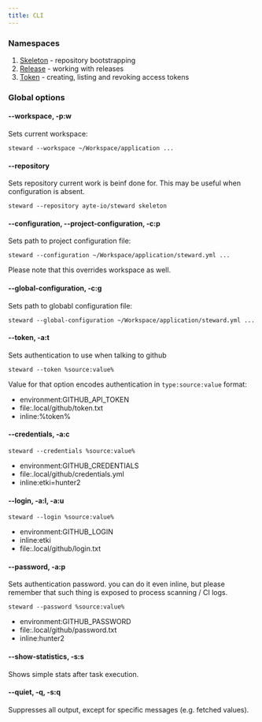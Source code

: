 ```yaml
---
title: CLI
---
```


<div id="global-options"></div>

### Namespaces

1. [Skeleton](skeleton) - repository bootstrapping
2. [Release](release) - working with releases
3. [Token](token) - creating, listing and revoking access tokens

### Global options

#### --workspace, -p:w

Sets current workspace:

```
steward --workspace ~/Workspace/application ...
```

#### --repository

Sets repository current work is beinf done for. This may be useful when 
configuration is absent.

```console
steward --repository ayte-io/steward skeleton
```

#### --configuration, --project-configuration, -c:p

Sets path to project configuration file:

```console
steward --configuration ~/Workspace/application/steward.yml ...
```

Please note that this overrides workspace as well.

#### --global-configuration, -c:g

Sets path to globabl configuration file:

```console
steward --global-configuration ~/Workspace/application/steward.yml ...
```

#### --token, -a:t

Sets authentication to use when talking to github

```console
steward --token %source:value%
```

Value for that option encodes authentication in `type:source:value` 
format:

- environment:GITHUB_API_TOKEN
- file:.local/github/token.txt
- inline:%token%

#### --credentials, -a:c

```console
steward --credentials %source:value%
```

- environment:GITHUB_CREDENTIALS
- file:.local/github/credentials.yml
- inline:etki=hunter2

#### --login, -a:l, -a:u

```console
steward --login %source:value%
```

- environment:GITHUB_LOGIN
- inline:etki
- file:.local/github/login.txt

#### --password, -a:p

Sets authentication password. you can do it even inline, but please 
remember that such thing is exposed to process scanning / CI logs. 

```console
steward --password %source:value%
```

- environment:GITHUB_PASSWORD
- file:.local/github/password.txt
- inline:hunter2

#### --show-statistics, -s:s

Shows simple stats after task execution.

#### --quiet, -q, -s:q

Suppresses all output, except for specific messages (e.g. fetched 
values).
